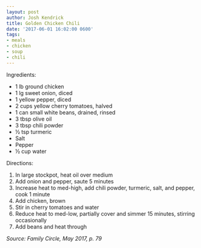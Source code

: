 ```yaml
---
layout: post
author: Josh Kendrick
title: Golden Chicken Chili
date: '2017-06-01 16:02:00 0600'
tags:
- meals
- chicken
- soup
- chili
---
```


Ingredients:
* 1 lb ground chicken
* 1 lg sweet onion, diced
* 1 yellow pepper, diced
* 2 cups yellow cherry tomatoes, halved
* 1 can small white beans, drained, rinsed
* 3 tbsp olive oil
* 3 tbsp chili powder
* ½ tsp turmeric
* Salt
* Pepper
* ½ cup water

Directions:
1. In large stockpot, heat oil over medium
2. Add onion and pepper, saute 5 minutes
3. Increase heat to med-high, add chili powder, turmeric, salt, and pepper, cook 1 minute
4. Add chicken, brown
5. Stir in cherry tomatoes and water
6. Reduce heat to med-low, partially cover and simmer 15 minutes, stirring occasionally
7. Add beans and heat through

*Source: Family Circle, May 2017, p. 79*